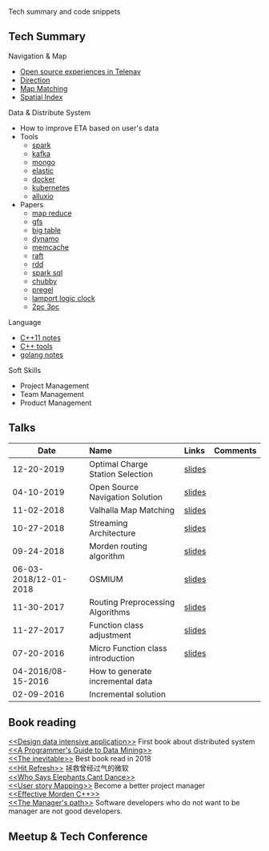 Tech summary and code snippets

## Tech Summary  

Navigation & Map
- [Open source experiences in Telenav](https://github.com/Telenav/open-source-spec)
- [Direction](tech-summary/navigation/routing/direction_index.md)
- [Map Matching](https://github.com/Telenav/open-source-spec/blob/master/routing_basic/doc/mapmatching_basic.md)
- [Spatial Index](tech-summary/navigation/spatial_index/spatial_index.md)

Data & Distribute System
- How to improve ETA based on user's data
- Tools 
   + [spark](tech-summary/tools/spark_index.md) 
   + [kafka](tech-summary/tools/kafka_index.md) 
   + [mongo](tech-summary/tools/mongo_index.md) 
   + [elastic](tech-summary/tools/elastic_index.md) 
   + [docker](tech-summary/tools/docker.md) 
   + [kubernetes](tech-summary/tools/kubernetes_best_practice.md) 
   + [alluxio](tech-summary/tools/alluxio/readme.md)
- Papers
   + [map reduce](tech-summary/papers/mapreduce.md)
   + [gfs](tech-summary/papers/gfs.md)
   + [big table](tech-summary/papers/bigtable.md)
   + [dynamo](tech-summary/papers/dynamo.md)
   + [memcache](tech-summary/papers/memcache.md)
   + [raft](tech-summary/papers/raft.md)
   + [rdd](tech-summary/papers/rdd.md)
   + [spark sql](tech-summary/papers/spark_sql.md)
   + [chubby](tech-summary/papers/chubby.md)
   + [pregel](tech-summary/papers/pregel_connected_component_example.md)
   + [lamport logic clock](tech-summary/papers/lamport_logic_clock.md)
   + [2pc 3pc](tech-summary/papers/2pc_3pc.md)


Language 
- [C++11 notes](tech-summary/language/c++/c++11-notes.md)  
- [C++ tools](tech-summary/language/c++/c++tools.md)   
- [golang notes](tech-summary/language/go/go-notes.md)

Soft Skills
- Project Management
- Team Management
- Product Management


## Talks

Date | Name | Links | Comments
---|:---|:---|:---
12-20-2019|Optimal Charge Station Selection|[slides](https://github.com/CodeBear801/tech_summary/blob/master/tech-summary/slides/optimal_charging_station_select_strategy_12172019_reduced_size.pptx)|
04-10-2019|Open Source Navigation Solution|[slides](https://github.com/Telenav/open-source-spec/blob/master/routing_basic/resource/presentations/20190410_open_source_solution_for_Navigation.pptx)|
11-02-2018|Valhalla Map Matching|[slides](https://github.com/Telenav/open-source-spec/blob/master/valhalla/resource/presentations/valhalla_mm_11202018.pptx) |
10-27-2018|Streaming Architecture|[slides](https://github.com/CodeBear801/zoo/blob/master/tech-summary/slides/10262018_streaming_architecture.pptx)|
09-24-2018|Morden routing algorithm|[slides](https://github.com/Telenav/open-source-spec/blob/master/routing_basic/resource/presentations/modern_routing_alg_09242018_reduced_size.pptx)|
06-03-2018/12-01-2018|OSMIUM|[slides](https://github.com/Telenav/open-source-spec/blob/master/osmium/resource/slides/osmium_20181201.pptx)|
11-30-2017|Routing Preprocessing Algorithms|[slides](https://github.com/Telenav/open-source-spec/blob/master/routing_basic/resource/presentations/route_preprocessing_overview_11302017.pptx)|
11-27-2017|Function class adjustment|[slides](https://github.com/Telenav/open-source-spec/blob/master/routing_basic/resource/presentations/level_promotion_adjustment.pptx)|
07-20-2016|Micro Function class introduction|[slides](https://github.com/Telenav/open-source-spec/blob/master/routing_basic/resource/presentations/FC_presentation.pptx)|
04-2016/08-15-2016|How to generate incremental data||
02-09-2016|Incremental solution||


## Book reading
[\<\<Design data intensive application\>\>](tech-summary/books/designing-data-intensive-applications/README.md) First book about distributed system    
[\<\<A Programmer's Guide to Data Mining\>\>](mining-massive-datasets/recommendation/)   
[\<\<The inevitable\>\>](tech-summary/books/the_inevitable.md) Best book read in 2018  
[\<\<Hit Refresh\>\>](tech-summary/books/hit_refresh.md) 拯救曾经过气的微软  
[\<\<Who Says Elephants Cant Dance\>\>]()   
[\<\<User story Mapping\>\>](tech-summary/books/user-story-mapping/user-story-mapping.md) Become a better project manager  
[\<\<Effective Morden C++\>\>](tech-summary/language/c++/c++11-rvalue-reference.md)  
[\<\<The Manager's path\>\>](tech-summary/books/the_manager_path.md) Software developers who do not want to be manager are not good developers.

## Meetup & Tech Conference



